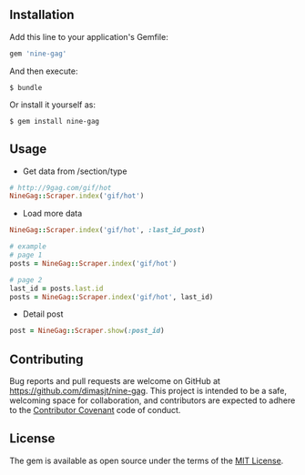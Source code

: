 ## Installation

Add this line to your application's Gemfile:

```ruby
gem 'nine-gag'
```

And then execute:

    $ bundle

Or install it yourself as:

    $ gem install nine-gag

## Usage

* Get data from /section/type
```ruby
# http://9gag.com/gif/hot
NineGag::Scraper.index('gif/hot')
```

* Load more data
```ruby
NineGag::Scraper.index('gif/hot', :last_id_post)

# example
# page 1
posts = NineGag::Scraper.index('gif/hot')

# page 2
last_id = posts.last.id
posts = NineGag::Scraper.index('gif/hot', last_id)
```

* Detail post
```ruby
post = NineGag::Scraper.show(:post_id)
```

## Contributing

Bug reports and pull requests are welcome on GitHub at https://github.com/dimasjt/nine-gag. This project is intended to be a safe, welcoming space for collaboration, and contributors are expected to adhere to the [Contributor Covenant](http://contributor-covenant.org) code of conduct.


## License

The gem is available as open source under the terms of the [MIT License](http://opensource.org/licenses/MIT).

